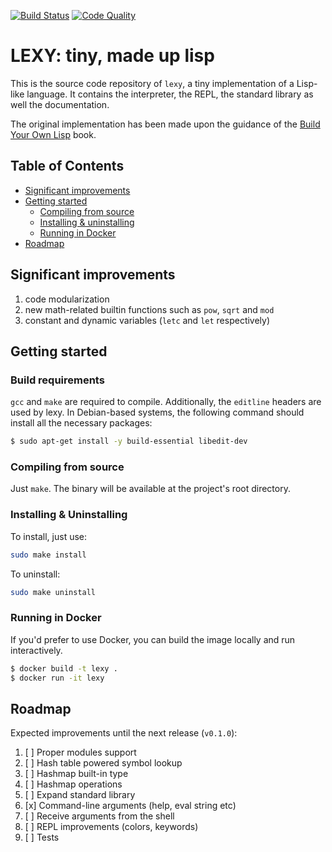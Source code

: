 [![Build Status][travis-shield]][travis-url]
[![Code Quality][lgtm-shield]][lgtm-url]

[travis-shield]: https://travis-ci.org/caian-org/lexy.svg?branch=master
[travis-url]: https://travis-ci.org/caian-org/lexy

[lgtm-shield]: https://img.shields.io/lgtm/grade/cpp/g/caian-org/lexy.svg?logo=lgtm&logoWidth=18
[lgtm-url]: https://lgtm.com/projects/g/caian-org/lexy/context:cpp

# LEXY: tiny, made up lisp

This is the source code repository of `lexy`, a tiny implementation of a
Lisp-like language. It contains the interpreter, the REPL, the standard library
as well the documentation.

The original implementation has been made upon the guidance of the [Build Your
Own Lisp](http://www.buildyourownlisp.com/) book.


## Table of Contents

- [Significant improvements](#significant-improvements)
- [Getting started](#getting-started)
    - [Compiling from source](#compiling-from-source)
    - [Installing & uninstalling](#installing--uninstalling)
    - [Running in Docker](#running-in-docker)
- [Roadmap](#roadmap)


## Significant improvements

1. code modularization
1. new math-related builtin functions such as `pow`, `sqrt` and `mod`
1. constant and dynamic variables (`letc` and `let` respectively)


## Getting started

### Build requirements

`gcc` and `make` are required to compile. Additionally, the `editline` headers
are used by lexy. In Debian-based systems, the following command should install
all the necessary packages:

```sh
$ sudo apt-get install -y build-essential libedit-dev
```

### Compiling from source

Just `make`. The binary will be available at the project's root directory.

### Installing & Uninstalling

To install, just use:

```sh
sudo make install
```

To uninstall:

```sh
sudo make uninstall
```

### Running in Docker

If you'd prefer to use Docker, you can build the image locally and run
interactively.

```sh
$ docker build -t lexy .
$ docker run -it lexy
```


## Roadmap

Expected improvements until the next release (`v0.1.0`):

1. [ ] Proper modules support
1. [ ] Hash table powered symbol lookup
1. [ ] Hashmap built-in type
1. [ ] Hashmap operations
1. [ ] Expand standard library
1. [x] Command-line arguments (help, eval string etc)
1. [ ] Receive arguments from the shell
1. [ ] REPL improvements (colors, keywords)
1. [ ] Tests
